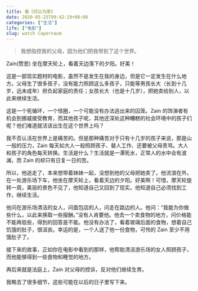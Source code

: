 ```yaml
---
title: 看《何以为家》
date: 2020-05-25T09:42:29+08:00
categories: ["生活"]
life: ["电影"]
slug: watch Capernaum
---
```


> 我想指控我的父母，因为他们把我带到了这个世界。

Zain(赞恩) 坐在摩天轮上，看着天边落下的夕阳。好美！

这是一部现实题材的电影，虽然不是发生在我的身边，但是它一定发生在什么地方。父母生了很多孩子，没有能力照顾这么多孩子，只能等男孩长大（长到十几岁，远未成年）担负起家庭的责任；女孩长大（也是十几岁），把她卖给别人，以此来继续生活。

这是一个死循环，一个怪圈，一个可能没有办法逃出来的囚笼。Zain 的饰演者有机会到挪威接受教育，而其他孩子呢，其他还深处这种糟糕的社会环境中的孩子们呢？他们难道就活该出生在这个世界上吗？

我不否认活在世界上是痛苦的。但是那种痛苦对于只有十几岁的孩子来说，那是山一般的压力，Zain 每天如大人一般照顾孩子、替人工作、还要被父母责骂。大人和孩子的角色每天转换。生活是什么？生活就是一潭死水，正常人的水中会有波澜，而 Zain 的却只有日复一日的苦。

所以，他逃走了，本来想带着妹妹一起，没想到他的父母把她卖了。他流浪在外，在一处游乐场下车，他坐在摩天轮上，看着天边的夕阳。好美啊！可惜，摩天轮旋转一周，美丽的景色不见了，他知道自己又回到了现实。他知道自己必须找到工作，继续生活。

他问在游乐场清洁的女人，问面包店的人，问走在路边的人。他问：“我能为你做些什么，以此来换取一些报酬。”没有人肯要他。他去一个卖食物的地方，问价格能不能再低些，得到的回答是不能。他没有办法了，看着玻璃后面的食物，想着自己饥饿的肚子，很沮丧。幸运的是，一个人送了他一份食物，可怜的 Zain 至少不用饿肚子了。

接下来的故事，正如你在电影中看到的那样，他帮助清洁游乐场的女人照顾孩子，而他能够得到一些食物和睡觉的地方。

再后来就是法庭上，Zain 对父母的控诉，反对他们继续生育。

我略去了很多细节，这些可能在以后的日子里写下来。